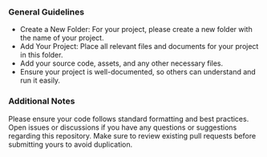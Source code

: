 ### General Guidelines

- Create a New Folder: For your project, please create a new folder with the name of your project.
- Add Your Project: Place all relevant files and documents for your project in this folder.
- Add your source code, assets, and any other necessary files.
- Ensure your project is well-documented, so others can understand and run it easily.

### Additional Notes
Please ensure your code follows standard formatting and best practices.
Open issues or discussions if you have any questions or suggestions regarding this repository.
Make sure to review existing pull requests before submitting yours to avoid duplication.